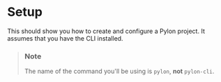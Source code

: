 # Setup

This should show you how to create and configure a Pylon project. It assumes that you have the CLI installed.

> ### Note
>
> The name of the command you'll be using is `pylon`, **not** `pylon-cli`.
